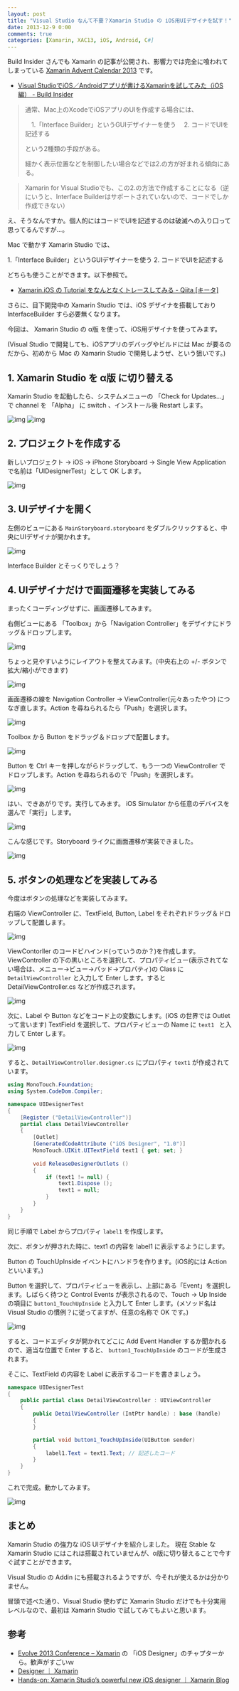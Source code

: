 ```yaml
---
layout: post
title: "Visual Studio なんて不要？Xamarin Studio の iOS用UIデザイナを試す！"
date: 2013-12-9 0:00
comments: true
categories: [Xamarin, XAC13, iOS, Android, C#]
---
```

Build Insider さんでも Xamarin の記事が公開され、影響力では完全に喰われてしまっている [Xamarin Advent Calendar 2013](http://qiita.com/advent-calendar/2013/xamarin) です。
<!--more-->
* [Visual StudioでiOS／Androidアプリが書けるXamarinを試してみた（iOS編） - Build Insider](http://www.buildinsider.net/mobile/xamarinvisualstudio/01)

> 通常、Mac上のXcodeでiOSアプリのUIを作成する場合には、
>
>　1.「Interface Builder」というGUIデザイナーを使う
>　2. コードでUIを記述する
>
>という2種類の手段がある。
>
> 細かく表示位置などを制御したい場合などでは2.の方が好まれる傾向にある。

> Xamarin for Visual Studioでも、この2.の方法で作成することになる（逆にいうと、Interface Builderはサポートされていないので、コードでしか作成できない）

え、そうなんですか。個人的にはコードでUIを記述するのは破滅への入り口って思ってるんですが…。

Mac で動かす Xamarin Studio では、

1.「Interface Builder」というGUIデザイナーを使う
2. コードでUIを記述する

どちらも使うことができます。以下参照で。

* [Xamarin.iOS の Tutorial をなんとなくトレースしてみる - Qiita [キータ]](http://qiita.com/amay077/items/bac6621007ecfe7dddb9)

さらに、目下開発中の Xamarin Studio では、iOS デザイナを搭載しており InterfaceBuilder すら必要無くなります。

今回は、 Xamarin Studio の α版 を使って、iOS用デザイナを使ってみます。

(Visual Studio で開発しても、iOSアプリのデバッグやビルドには Mac が要るのだから、初めから Mac の Xamarin Studio で開発しようぜ、という狙いです。)

## 1. Xamarin Studio を α版 に切り替える

Xamarin Studio を起動したら、システムメニューの 「Check for Updates...」で channel を 「Alpha」 に switch 、インストール後 Restart します。

![img](/assets/images/posts/using_xamarin_ios_builtin_designer_01.png)
![img](/assets/images/posts/using_xamarin_ios_builtin_designer_02.png)

## 2. プロジェクトを作成する

新しいプロジェクト → iOS → iPhone Storyboard → Single View Application で名前は「UIDesignerTest」として OK します。

![img](/assets/images/posts/using_xamarin_ios_builtin_designer_04.png)

## 3. UIデザイナを開く

左側のビューにある ``MainStoryboard.storyboard`` をダブルクリックすると、中央にUIデザイナが開かれます。

![img](/assets/images/posts/using_xamarin_ios_builtin_designer_05.png)

Interface Builder とそっくりでしょう？

## 4. UIデザイナだけで画面遷移を実装してみる

まったくコーディングせずに、画面遷移してみます。

右側ビューにある 「Toolbox」から「Navigation Controller」をデザイナにドラッグ＆ドロップします。

![img](/assets/images/posts/using_xamarin_ios_builtin_designer_06.png)

ちょっと見やすいようにレイアウトを整えてみます。(中央右上の +/- ボタンで拡大/縮小ができます)

![img](/assets/images/posts/using_xamarin_ios_builtin_designer_07.png)

画面遷移の線を Navigation Controller → ViewController(元々あったやつ)  につなぎ直します。Action を尋ねられるたら「Push」を選択します。

![img](/assets/images/posts/using_xamarin_ios_builtin_designer_08.png)

Toolbox から Button をドラッグ＆ドロップで配置します。

![img](/assets/images/posts/using_xamarin_ios_builtin_designer_09.png)

Button を Ctrl キーを押しながらドラッグして、もう一つの ViewController でドロップします。Action を尋ねられるので「Push」を選択します。

![img](/assets/images/posts/using_xamarin_ios_builtin_designer_10.png)

はい、できあがりです。実行してみます。
iOS Simulator から任意のデバイスを選んで「実行」します。

![img](/assets/images/posts/using_xamarin_ios_builtin_designer_12.png)

こんな感じです。Storyboard ライクに画面遷移が実装できました。

![img](/assets/images/posts/using_xamarin_ios_builtin_designer_13.gif)

## 5. ボタンの処理などを実装してみる

今度はボタンの処理などを実装してみます。

右端の ViewController に、TextField, Button, Label をそれぞれドラッグ＆ドロップして配置します。

![img](/assets/images/posts/using_xamarin_ios_builtin_designer_14.png)

ViewContorller のコードビハインド(っていうのか？)を作成します。
ViewController の下の黒いところを選択して、プロパティビュー(表示されてない場合は、メニュー→ビュー→パッド→プロパティ)の Class に ``DetailViewController`` と入力して Enter します。すると DetailViewController.cs などが作成されます。

![img](/assets/images/posts/using_xamarin_ios_builtin_designer_15.png)

次に、Label や Button などをコード上の変数にします。(iOS の世界では Outlet って言います)
TextField を選択して、プロパティビューの Name に ``text1 `` と入力して Enter します。

![img](/assets/images/posts/using_xamarin_ios_builtin_designer_16.png)

すると、``DetailViewController.designer.cs`` にプロパティ ``text1`` が作成されています。

```csharp DetailViewController.designer.cs
using MonoTouch.Foundation;
using System.CodeDom.Compiler;

namespace UIDesignerTest
{
	[Register ("DetailViewController")]
	partial class DetailViewController
	{
		[Outlet]
		[GeneratedCodeAttribute ("iOS Designer", "1.0")]
		MonoTouch.UIKit.UITextField text1 { get; set; }
		
		void ReleaseDesignerOutlets ()
		{
			if (text1 != null) {
				text1.Dispose ();
				text1 = null;
			}
		}
	}
}
```

同じ手順で Label からプロパティ ``label1`` を作成します。

次に、ボタンが押された時に、text1 の内容を label1 に表示するようにします。

Button の TouchUpInside イベントにハンドラを作ります。(iOS的には Action といいます。)

Button を選択して、プロパティビューを表示し、上部にある「Event」を選択します。しばらく待つと Control Events が表示されるので、Touch → Up Inside の項目に ``button1_TouchUpInside`` と入力して Enter します。(メソッド名は Visual Studio の慣例？に従ってますが、任意の名称で OK です。)

![img](/assets/images/posts/using_xamarin_ios_builtin_designer_17.png)

すると、コードエディタが開かれてどこに Add Event Handler するか聞かれるので、適当な位置で Enter すると、 ``button1_TouchUpInside`` のコードが生成されます。

そこに、TextField の内容を Label に表示するコードを書きましょう。

```csharp DetailViewController.cs
namespace UIDesignerTest
{
    public partial class DetailViewController : UIViewController
    {
        public DetailViewController (IntPtr handle) : base (handle)
        {
        }

        partial void button1_TouchUpInside(UIButton sender)
        {
            label1.Text = text1.Text; // 記述したコード
        }
    }
}
```

これで完成。動かしてみます。

![img](/assets/images/posts/using_xamarin_ios_builtin_designer_18.gif)


## まとめ

Xamarin Studio の強力な iOS UIデザイナを紹介しました。
現在 Stable な Xamarin Studio にはこれは搭載されていませんが、α版に切り替えることで今すぐ試すことができます。

Visual Studio の Addin にも搭載されるようですが、今それが使えるかは分かりません。

冒頭で述べた通り、Visual Studio 使わずに Xamarin Studio だけでも十分実用レベルなので、最初は Xamarin Studio で試してみてもよいと思います。

## 参考

* [Evolve 2013 Conference – Xamarin](http://xamarin.com/evolve/2013) の 「iOS Designer」のチャプターから。歓声がすごいｗ
* [Designer ｜ Xamarin](http://docs.xamarin.com/guides/ios/user_interface/designer/)
* [Hands-on: Xamarin Studio’s powerful new iOS designer ｜ Xamarin Blog](http://blog.xamarin.com/hands-on-xamarin-studio%e2%80%99s-powerful-new-ios-designer/)
